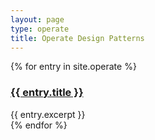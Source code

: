 ```yaml
---
layout: page
type: operate
title: Operate Design Patterns
---
```

{% for entry in site.operate %}
<div class="pattern">
    <h3><a href="{{ entry.url }}">{{ entry.title }}</a></h3>
    {{ entry.excerpt }}
</div>
{% endfor %}